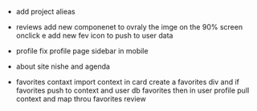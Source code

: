
* add project alieas

* reviews
   add new componenet to ovraly the imge on the 90% screen onclick e
   add new fev icon to push to user data

* profile
fix profile page sidebar in mobile 

* about 
site nishe and agenda 

* favorites contaxt 
import context in card create a favorites div and if favorites push to context and user db favorites 
then in user profile pull context and map throu favorites review

